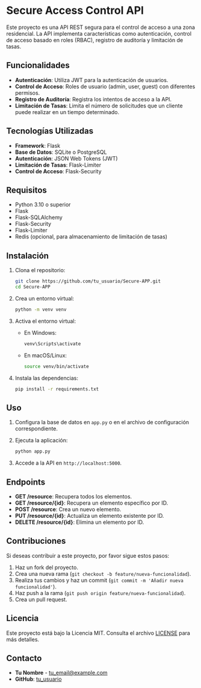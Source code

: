 
# Secure Access Control API

Este proyecto es una API REST segura para el control de acceso a una zona residencial. La API implementa características como autenticación, control de acceso basado en roles (RBAC), registro de auditoría y limitación de tasas.

## Funcionalidades

- **Autenticación**: Utiliza JWT para la autenticación de usuarios.
- **Control de Acceso**: Roles de usuario (admin, user, guest) con diferentes permisos.
- **Registro de Auditoría**: Registra los intentos de acceso a la API.
- **Limitación de Tasas**: Limita el número de solicitudes que un cliente puede realizar en un tiempo determinado.

## Tecnologías Utilizadas

- **Framework**: Flask
- **Base de Datos**: SQLite o PostgreSQL
- **Autenticación**: JSON Web Tokens (JWT)
- **Limitación de Tasas**: Flask-Limiter
- **Control de Acceso**: Flask-Security

## Requisitos

- Python 3.10 o superior
- Flask
- Flask-SQLAlchemy
- Flask-Security
- Flask-Limiter
- Redis (opcional, para almacenamiento de limitación de tasas)

## Instalación

1. Clona el repositorio:

   ```bash
   git clone https://github.com/tu_usuario/Secure-APP.git
   cd Secure-APP
   ```

2. Crea un entorno virtual:

   ```bash
   python -m venv venv
   ```

3. Activa el entorno virtual:

   - En Windows:

     ```bash
     venv\Scripts\activate
     ```

   - En macOS/Linux:

     ```bash
     source venv/bin/activate
     ```

4. Instala las dependencias:

   ```bash
   pip install -r requirements.txt
   ```

## Uso

1. Configura la base de datos en `app.py` o en el archivo de configuración correspondiente.
2. Ejecuta la aplicación:

   ```bash
   python app.py
   ```

3. Accede a la API en `http://localhost:5000`.

## Endpoints

- **GET /resource**: Recupera todos los elementos.
- **GET /resource/{id}**: Recupera un elemento específico por ID.
- **POST /resource**: Crea un nuevo elemento.
- **PUT /resource/{id}**: Actualiza un elemento existente por ID.
- **DELETE /resource/{id}**: Elimina un elemento por ID.

## Contribuciones

Si deseas contribuir a este proyecto, por favor sigue estos pasos:

1. Haz un fork del proyecto.
2. Crea una nueva rama (`git checkout -b feature/nueva-funcionalidad`).
3. Realiza tus cambios y haz un commit (`git commit -m 'Añadir nueva funcionalidad'`).
4. Haz push a la rama (`git push origin feature/nueva-funcionalidad`).
5. Crea un pull request.

## Licencia

Este proyecto está bajo la Licencia MIT. Consulta el archivo [LICENSE](LICENSE) para más detalles.

## Contacto

- **Tu Nombre** - [tu_email@example.com](mailto:tu_email@example.com)
- **GitHub**: [tu_usuario](https://github.com/tu_usuario)
